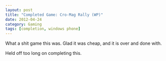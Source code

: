 ```yaml
---
layout: post
title: "Completed Game: Cro-Mag Rally (WP)"
date: 2012-04-24
category: Gaming
tags: [completion, windows phone]
---
```


What a shit game this was. Glad it was cheap, and it is over and done with.

Held off too long on completing this.